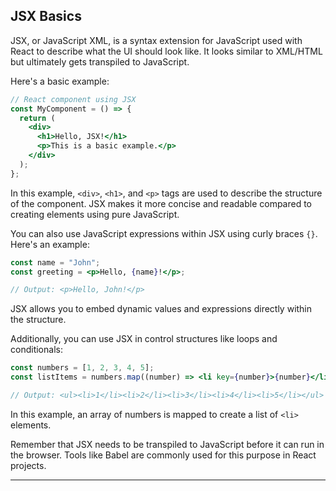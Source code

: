 ## JSX Basics

JSX, or JavaScript XML, is a syntax extension for JavaScript used with React to describe what the UI should look like. It looks similar to XML/HTML but ultimately gets transpiled to JavaScript.

Here's a basic example:

```jsx
// React component using JSX
const MyComponent = () => {
  return (
    <div>
      <h1>Hello, JSX!</h1>
      <p>This is a basic example.</p>
    </div>
  );
};
```

In this example, `<div>`, `<h1>`, and `<p>` tags are used to describe the structure of the component. JSX makes it more concise and readable compared to creating elements using pure JavaScript.

You can also use JavaScript expressions within JSX using curly braces `{}`. Here's an example:

```jsx
const name = "John";
const greeting = <p>Hello, {name}!</p>;

// Output: <p>Hello, John!</p>
```

JSX allows you to embed dynamic values and expressions directly within the structure.

Additionally, you can use JSX in control structures like loops and conditionals:

```jsx
const numbers = [1, 2, 3, 4, 5];
const listItems = numbers.map((number) => <li key={number}>{number}</li>);

// Output: <ul><li>1</li><li>2</li><li>3</li><li>4</li><li>5</li></ul>
```

In this example, an array of numbers is mapped to create a list of `<li>` elements.

Remember that JSX needs to be transpiled to JavaScript before it can run in the browser. Tools like Babel are commonly used for this purpose in React projects.

***